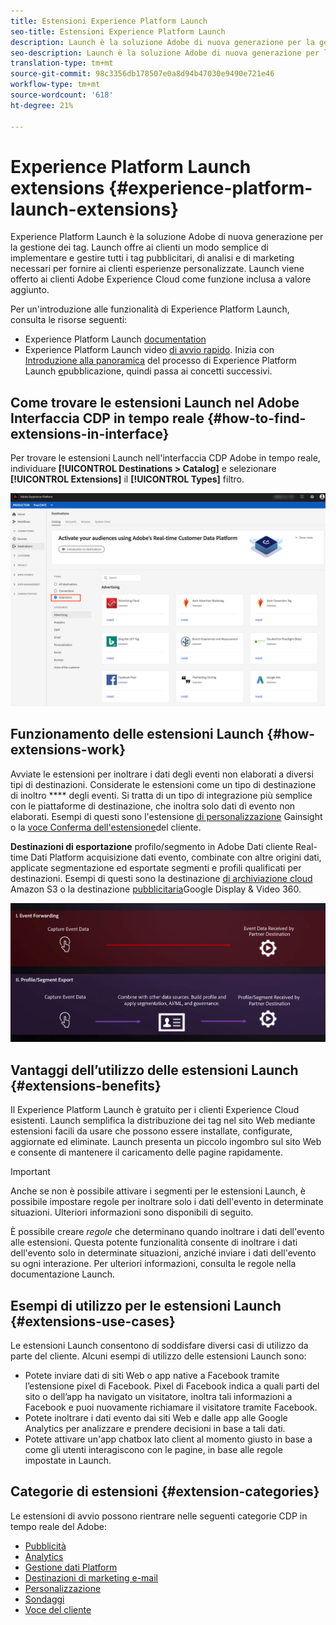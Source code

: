 ```yaml
---
title: Estensioni Experience Platform Launch
seo-title: Estensioni Experience Platform Launch
description: Launch è la soluzione Adobe di nuova generazione per la gestione dei tag. Launch offre ai clienti un modo semplice di implementare e gestire tutti i tag pubblicitari, di analisi e di marketing necessari per fornire ai clienti esperienze personalizzate.
seo-description: Launch è la soluzione Adobe di nuova generazione per la gestione dei tag. Launch offre ai clienti un modo semplice di implementare e gestire tutti i tag pubblicitari, di analisi e di marketing necessari per fornire ai clienti esperienze personalizzate.
translation-type: tm+mt
source-git-commit: 98c3356db178507e0a8d94b47030e9490e721e46
workflow-type: tm+mt
source-wordcount: '618'
ht-degree: 21%

---
```



# Experience Platform Launch extensions {#experience-platform-launch-extensions}

Experience Platform Launch è la soluzione Adobe di nuova generazione per la gestione dei tag. Launch offre ai clienti un modo semplice di implementare e gestire tutti i tag pubblicitari, di analisi e di marketing necessari per fornire ai clienti esperienze personalizzate. Launch viene offerto ai clienti Adobe Experience Cloud come funzione inclusa a valore aggiunto.

Per un&#39;introduzione alle funzionalità di Experience Platform Launch, consulta le risorse seguenti:
* Experience Platform Launch [documentation](https://docs.adobe.com/content/help/it-IT/launch/using/overview.html)
* Experience Platform Launch video [di avvio rapido](https://docs.adobe.com/content/help/en/launch/using/intro/get-started/videos.html). Inizia con [Introduzione alla panoramica](https://www.youtube.com/embed/rwqqkG1SERU) del processo di Experience Platform Launch [e](https://helpx.adobe.com/it/analytics/how-to/adobe-launch-publishing-process.html)pubblicazione, quindi passa ai concetti successivi.

## Come trovare le estensioni Launch nel Adobe  Interfaccia CDP in tempo reale {#how-to-find-extensions-in-interface}

Per trovare le estensioni Launch nell&#39;interfaccia CDP  Adobe in tempo reale, individuare **[!UICONTROL Destinations > Catalog]** e selezionare **[!UICONTROL Extensions]** il **[!UICONTROL Types]** filtro.

![Filtro delle estensioni nell&#39;interfaccia](/help/rtcdp/destinations/assets/extensions-filter.png)

## Funzionamento delle estensioni Launch {#how-extensions-work}

Avviate le estensioni per inoltrare i dati degli eventi non elaborati a diversi tipi di destinazioni. Considerate le estensioni come un tipo di destinazione di inoltro **** degli eventi. Si tratta di un tipo di integrazione più semplice con le piattaforme di destinazione, che inoltra solo dati di evento non elaborati. Esempi di questi sono l&#39;estensione [di personalizzazione](/help/rtcdp/destinations/gainsight-extension.md) Gainsight o la [voce Conferma dell&#39;estensione](/help/rtcdp/destinations/confirmit-digital-feedback-extension.md)del cliente.

**Destinazioni di esportazione** profilo/segmento in  Adobe Dati cliente Real-time Dati Platform acquisizione dati evento, combinate con altre origini dati, applicate segmentazione ed esportate segmenti e profili qualificati per destinazioni. Esempi di questi sono la destinazione [di archiviazione cloud](/help/rtcdp/destinations/amazon-s3-destination.md) Amazon S3 o la destinazione [pubblicitaria](/help/rtcdp/destinations/google-dv360-destination.md)Google Display &amp; Video 360.

![Estensioni Experience Platform Launch confrontate con altre destinazioni](/help/rtcdp/destinations/assets/launch-and-other-destinations.png)

## Vantaggi dell’utilizzo delle estensioni Launch {#extensions-benefits}

Il Experience Platform Launch è gratuito per i clienti  Experience Cloud esistenti. Launch semplifica la distribuzione dei tag nel sito Web mediante estensioni facili da usare che possono essere installate, configurate, aggiornate ed eliminate. Launch presenta un piccolo ingombro sul sito Web e consente di mantenere il caricamento delle pagine rapidamente.

>[!IMPORTANT]
>
>Anche se non è possibile attivare i segmenti per le estensioni Launch, è possibile impostare regole per inoltrare solo i dati dell&#39;evento in determinate situazioni. Ulteriori informazioni sono disponibili di seguito.

È possibile creare *regole* che determinano quando inoltrare i dati dell&#39;evento alle estensioni. Questa potente funzionalità consente di inoltrare i dati dell&#39;evento solo in determinate situazioni, anziché inviare i dati dell&#39;evento su ogni interazione. Per ulteriori informazioni, consulta le regole nella documentazione [](https://docs.adobe.com/help/it-IT/launch/using/reference/manage-resources/rules.html)Launch.

## Esempi di utilizzo per le estensioni Launch {#extensions-use-cases}

Le estensioni Launch consentono di soddisfare diversi casi di utilizzo da parte del cliente. Alcuni esempi di utilizzo delle estensioni Launch sono:

* Potete inviare dati di siti Web o app native a Facebook tramite l’estensione pixel di Facebook. Pixel di Facebook indica a quali parti del sito o dell’app ha navigato un visitatore, inoltra tali informazioni a Facebook e puoi nuovamente richiamare il visitatore tramite Facebook.
* Potete inoltrare i dati evento dai siti Web e dalle app alle Google Analytics per analizzare e prendere decisioni in base a tali dati.
* Potete attivare un&#39;app chatbox lato client al momento giusto in base a come gli utenti interagiscono con le pagine, in base alle regole impostate in Launch.


## Categorie di estensioni {#extension-categories}

Le estensioni di avvio possono rientrare nelle seguenti categorie  CDP in tempo reale del Adobe:

* [Pubblicità](/help/rtcdp/destinations/advertising-destinations.md)
* [Analytics](/help/rtcdp/destinations/analytics-destinations.md)
* [Gestione dati Platform](/help/rtcdp/destinations/dmp-destinations.md)
* [Destinazioni di marketing e-mail](/help/rtcdp/destinations/email-marketing-destinations.md)
* [Personalizzazione](/help/rtcdp/destinations/personalization-destinations.md)
* [Sondaggi](/help/rtcdp/destinations/survey-destinations.md)
* [Voce del cliente](/help/rtcdp/destinations/voice-of-customer-destinations.md)
